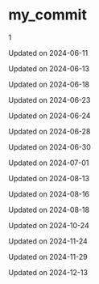 # my_commit

1


Updated on 2024-06-11

Updated on 2024-06-13

Updated on 2024-06-18

Updated on 2024-06-23

Updated on 2024-06-24

Updated on 2024-06-28

Updated on 2024-06-30

Updated on 2024-07-01

Updated on 2024-08-13

Updated on 2024-08-16

Updated on 2024-08-18

Updated on 2024-10-24

Updated on 2024-11-24

Updated on 2024-11-29

Updated on 2024-12-13